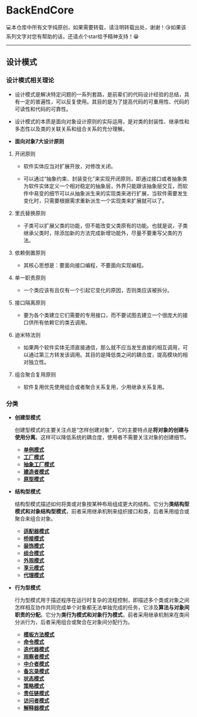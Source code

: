# BackEndCore

💻本仓库中所有文字纯原创，如果需要转载，请注明转载出处，谢谢！😘如果该系列文字对您有帮助的话，还请点个star给予精神支持！😁

-----

## 设计模式

### 设计模式相关理论

- 设计模式是解决特定问题的一系列套路，是前辈们的代码设计经验的总结，具有一定的普遍性，可以反复使用。其目的是为了提高代码的可重用性、代码的可读性和代码的可靠性。

- 设计模式的本质是面向对象设计原则的实际运用，是对类的封装性、继承性和多态性以及类的关联关系和组合关系的充分理解。

- **面向对象7大设计原则**
1. 开闭原则
  
  	- 软件实体应当对扩展开放，对修改关闭。

  	- 可以通过“抽象约束、封装变化”来实现开闭原则，即通过接口或者抽象类为软件实体定义一个相对稳定的抽象层，外界只能跟该抽象层交互，而软件中易变的细节可以从抽象派生来的实现类来进行扩展，当软件需要发生变化时，只需要根据需求重新派生一个实现类来扩展就可以了。
  2. 里氏替换原则
    
     - 子类可以扩展父类的功能，但不能改变父类原有的功能。也就是说，子类继承父类时，除添加新的方法完成新增功能外，尽量不要重写父类的方法。
  3. 依赖倒置原则
  
     - 其核心思想是：要面向接口编程，不要面向实现编程。
  4. 单一职责原则
     - 一个类应该有且仅有一个引起它变化的原因，否则类应该被拆分。
  5. 接口隔离原则
     - 要为各个类建立它们需要的专用接口，而不要试图去建立一个很庞大的接口供所有依赖它的类去调用。
  6. 迪米特法则
     - 如果两个软件实体无须直接通信，那么就不应当发生直接的相互调用，可以通过第三方转发该调用。其目的是降低类之间的耦合度，提高模块的相对独立性。
  7. 组合聚合复用原则
     - 软件复用优先使用组合或者聚合关系复用，少用继承关系复用。

### 分类

- **创建型模式**

  创建型模式的主要关注点是“怎样创建对象”，它的主要特点是**将对象的创建与使用分离**。这样可以降低系统的耦合度，使用者不需要关注对象的创建细节。

  - **[单例模式](DesignPatterns/1-singleton.md)**
  - **[工厂模式](DesignPatterns/2-factory.md)**
  - **[抽象工厂模式](DesignPatterns/2-factory.md)**
  - **[建造者模式](DesignPatterns/3-builder.md)**
  - **[原型模式](DesignPatterns/4-prototype.md)**

- **结构型模式**
  
  结构型模式描述如何将类或对象按某种布局组成更大的结构。它分为**类结构型模式和对象结构型模式**，前者采用继承机制来组织接口和类，后者釆用组合或聚合来组合对象。
  
  - **[适配器模式](DesignPatterns/5-adapter.md)**
  - **[桥接模式](DesignPatterns/7-bridging.md)**
  - **[装饰模式](DesignPatterns/9-decorator.md)**
  - **[组合模式](DesignPatterns/8-composite.md)**
  - **[外观模式](DesignPatterns/10-facade.md)**
  - **[享元模式](DesignPatterns/11-flyweight.md)**
  - **[代理模式](DesignPatterns/6-proxy.md)**
  
- **行为型模式**
  
  行为型模式用于描述程序在运行时复杂的流程控制，即描述多个类或对象之间怎样相互协作共同完成单个对象都无法单独完成的任务，它涉及**算法与对象间职责的分配**。它分为**类行为模式和对象行为模式**，前者采用继承机制来在类间分派行为，后者采用组合或聚合在对象间分配行为。
  
  - **[模板方法模式](DesignPatterns/18-template-method.md)**
  - **[命令模式](DesignPatterns/15-command.md)**
  - **[迭代器模式](DesignPatterns/13-iterator.md )**
  - **[观察者模式](DesignPatterns/20-observer.md)**
  - **[中介者模式](DesignPatterns/14-broker.md)**
  - **[备忘录模式](DesignPatterns/21-memento.md)**
  - **[状态模式](DesignPatterns/19-state.md)**
  - **[策略模式](DesignPatterns/17-strategy.md)**
  - **[责任链模式](DesignPatterns/12-chain-of-responsibility.md)**
  - **[访问者模式](DesignPatterns/22-visitor.md)**
  - **[解释器模式](DesignPatterns/16-interpreter.md)**
  
   




